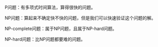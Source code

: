 
P问题：有多项式时间算法，算得很快的问题。

NP问题：算起来不确定快不快的问题，但是我们可以快速验证这个问题的解。

NP-complete问题：属于NP问题，且属于NP-hard问题。

NP-hard问题：比NP问题都要难的问题。
